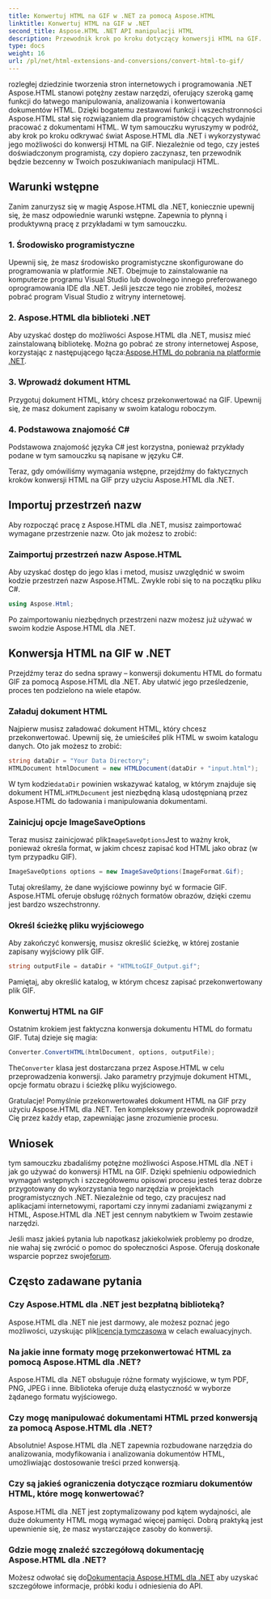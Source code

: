 ```yaml
---
title: Konwertuj HTML na GIF w .NET za pomocą Aspose.HTML
linktitle: Konwertuj HTML na GIF w .NET
second_title: Aspose.HTML .NET API manipulacji HTML
description: Przewodnik krok po kroku dotyczący konwersji HTML na GIF. Wymagania wstępne, przykłady kodu, często zadawane pytania i wiele więcej! Zoptymalizuj manipulację HTML za pomocą Aspose.HTML.
type: docs
weight: 16
url: /pl/net/html-extensions-and-conversions/convert-html-to-gif/
---
```


rozległej dziedzinie tworzenia stron internetowych i programowania .NET Aspose.HTML stanowi potężny zestaw narzędzi, oferujący szeroką gamę funkcji do łatwego manipulowania, analizowania i konwertowania dokumentów HTML. Dzięki bogatemu zestawowi funkcji i wszechstronności Aspose.HTML stał się rozwiązaniem dla programistów chcących wydajnie pracować z dokumentami HTML. W tym samouczku wyruszymy w podróż, aby krok po kroku odkrywać świat Aspose.HTML dla .NET i wykorzystywać jego możliwości do konwersji HTML na GIF. Niezależnie od tego, czy jesteś doświadczonym programistą, czy dopiero zaczynasz, ten przewodnik będzie bezcenny w Twoich poszukiwaniach manipulacji HTML.

## Warunki wstępne

Zanim zanurzysz się w magię Aspose.HTML dla .NET, koniecznie upewnij się, że masz odpowiednie warunki wstępne. Zapewnia to płynną i produktywną pracę z przykładami w tym samouczku.

### 1. Środowisko programistyczne

Upewnij się, że masz środowisko programistyczne skonfigurowane do programowania w platformie .NET. Obejmuje to zainstalowanie na komputerze programu Visual Studio lub dowolnego innego preferowanego oprogramowania IDE dla .NET. Jeśli jeszcze tego nie zrobiłeś, możesz pobrać program Visual Studio z witryny internetowej.

### 2. Aspose.HTML dla biblioteki .NET

 Aby uzyskać dostęp do możliwości Aspose.HTML dla .NET, musisz mieć zainstalowaną bibliotekę. Można go pobrać ze strony internetowej Aspose, korzystając z następującego łącza:[Aspose.HTML do pobrania na platformie .NET](https://releases.aspose.com/html/net/).

### 3. Wprowadź dokument HTML

Przygotuj dokument HTML, który chcesz przekonwertować na GIF. Upewnij się, że masz dokument zapisany w swoim katalogu roboczym.

### 4. Podstawowa znajomość C#

Podstawowa znajomość języka C# jest korzystna, ponieważ przykłady podane w tym samouczku są napisane w języku C#.

Teraz, gdy omówiliśmy wymagania wstępne, przejdźmy do faktycznych kroków konwersji HTML na GIF przy użyciu Aspose.HTML dla .NET.

## Importuj przestrzeń nazw

Aby rozpocząć pracę z Aspose.HTML dla .NET, musisz zaimportować wymagane przestrzenie nazw. Oto jak możesz to zrobić:

### Zaimportuj przestrzeń nazw Aspose.HTML

Aby uzyskać dostęp do jego klas i metod, musisz uwzględnić w swoim kodzie przestrzeń nazw Aspose.HTML. Zwykle robi się to na początku pliku C#.

```csharp
using Aspose.Html;
```

Po zaimportowaniu niezbędnych przestrzeni nazw możesz już używać w swoim kodzie Aspose.HTML dla .NET.

## Konwersja HTML na GIF w .NET

Przejdźmy teraz do sedna sprawy – konwersji dokumentu HTML do formatu GIF za pomocą Aspose.HTML dla .NET. Aby ułatwić jego prześledzenie, proces ten podzielono na wiele etapów.

### Załaduj dokument HTML

Najpierw musisz załadować dokument HTML, który chcesz przekonwertować. Upewnij się, że umieściłeś plik HTML w swoim katalogu danych. Oto jak możesz to zrobić:

```csharp
string dataDir = "Your Data Directory";
HTMLDocument htmlDocument = new HTMLDocument(dataDir + "input.html");
```

 W tym kodzie`dataDir` powinien wskazywać katalog, w którym znajduje się dokument HTML.`HTMLDocument` jest niezbędną klasą udostępnianą przez Aspose.HTML do ładowania i manipulowania dokumentami.

### Zainicjuj opcje ImageSaveOptions

 Teraz musisz zainicjować plik`ImageSaveOptions`Jest to ważny krok, ponieważ określa format, w jakim chcesz zapisać kod HTML jako obraz (w tym przypadku GIF).

```csharp
ImageSaveOptions options = new ImageSaveOptions(ImageFormat.Gif);
```

Tutaj określamy, że dane wyjściowe powinny być w formacie GIF. Aspose.HTML oferuje obsługę różnych formatów obrazów, dzięki czemu jest bardzo wszechstronny.

### Określ ścieżkę pliku wyjściowego

Aby zakończyć konwersję, musisz określić ścieżkę, w której zostanie zapisany wyjściowy plik GIF.

```csharp
string outputFile = dataDir + "HTMLtoGIF_Output.gif";
```

Pamiętaj, aby określić katalog, w którym chcesz zapisać przekonwertowany plik GIF.

### Konwertuj HTML na GIF

Ostatnim krokiem jest faktyczna konwersja dokumentu HTML do formatu GIF. Tutaj dzieje się magia:

```csharp
Converter.ConvertHTML(htmlDocument, options, outputFile);
```

 The`Converter` klasa jest dostarczana przez Aspose.HTML w celu przeprowadzenia konwersji. Jako parametry przyjmuje dokument HTML, opcje formatu obrazu i ścieżkę pliku wyjściowego.

Gratulacje! Pomyślnie przekonwertowałeś dokument HTML na GIF przy użyciu Aspose.HTML dla .NET. Ten kompleksowy przewodnik poprowadził Cię przez każdy etap, zapewniając jasne zrozumienie procesu.

## Wniosek

tym samouczku zbadaliśmy potężne możliwości Aspose.HTML dla .NET i jak go używać do konwersji HTML na GIF. Dzięki spełnieniu odpowiednich wymagań wstępnych i szczegółowemu opisowi procesu jesteś teraz dobrze przygotowany do wykorzystania tego narzędzia w projektach programistycznych .NET. Niezależnie od tego, czy pracujesz nad aplikacjami internetowymi, raportami czy innymi zadaniami związanymi z HTML, Aspose.HTML dla .NET jest cennym nabytkiem w Twoim zestawie narzędzi.

 Jeśli masz jakieś pytania lub napotkasz jakiekolwiek problemy po drodze, nie wahaj się zwrócić o pomoc do społeczności Aspose. Oferują doskonałe wsparcie poprzez swoje[forum](https://forum.aspose.com/).

## Często zadawane pytania

### Czy Aspose.HTML dla .NET jest bezpłatną biblioteką?
 Aspose.HTML dla .NET nie jest darmowy, ale możesz poznać jego możliwości, uzyskując plik[licencja tymczasowa](https://purchase.aspose.com/temporary-license/) w celach ewaluacyjnych.

### Na jakie inne formaty mogę przekonwertować HTML za pomocą Aspose.HTML dla .NET?
Aspose.HTML dla .NET obsługuje różne formaty wyjściowe, w tym PDF, PNG, JPEG i inne. Biblioteka oferuje dużą elastyczność w wyborze żądanego formatu wyjściowego.

### Czy mogę manipulować dokumentami HTML przed konwersją za pomocą Aspose.HTML dla .NET?
Absolutnie! Aspose.HTML dla .NET zapewnia rozbudowane narzędzia do analizowania, modyfikowania i analizowania dokumentów HTML, umożliwiając dostosowanie treści przed konwersją.

### Czy są jakieś ograniczenia dotyczące rozmiaru dokumentów HTML, które mogę konwertować?
Aspose.HTML dla .NET jest zoptymalizowany pod kątem wydajności, ale duże dokumenty HTML mogą wymagać więcej pamięci. Dobrą praktyką jest upewnienie się, że masz wystarczające zasoby do konwersji.

### Gdzie mogę znaleźć szczegółową dokumentację Aspose.HTML dla .NET?
 Możesz odwołać się do[Dokumentacja Aspose.HTML dla .NET](https://reference.aspose.com/html/net/) aby uzyskać szczegółowe informacje, próbki kodu i odniesienia do API.
